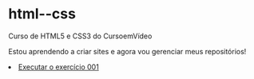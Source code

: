 # html--css
 Curso de HTML5 e CSS3 do CursoemVídeo

 Estou aprendendo a criar sites e agora vou gerenciar meus repositórios!

<li><a href=" https://marcelmenezesr.github.io/html--css/exercícios/ex001/index.html">Executar o exercício 001</a></li>